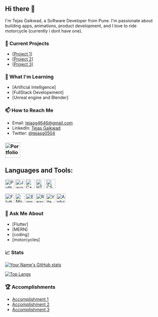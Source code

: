 ## Hi there 👋

I'm Tejas Gaikwad, a Software Developer from Pune. I'm passionate about building apps, animations, product development, and I love to ride motorcycle (currently i dont have one).

### 🔭 Current Projects

- [[Project 1](https://github.com/Tejas-gaikwad/dall-e_openAI_flutter_mobile_app)]
- [[Project 2](https://github.com/Tejas-gaikwad/Amazon-clone-using-nodejs-flutter)]
- [[Project 3](https://github.com/Tejas-gaikwad/insta_clone)]

### 🌱 What I'm Learning

- [Artificial Intelligence]
- [FullStack Developement]
- [Unreal engine and Blender]

### 📫 How to Reach Me

- Email: [tejasg4646@gmail.com](mailto:tejasg4646@gmail.com)
- LinkedIn: [Tejas Gaikwad](https://www.linkedin.com/in/tejas-gaikwad-216b3a19a/)
- Twitter: [@tejasg0504](https://twitter.com/tejasg0504)

### <a href="https://tejas-poortfolio.netlify.app/"><img src="" alt="Portfolio" width="50"></a>


## Languages and Tools:

<p>
  <img src="https://img.shields.io/badge/-Python-3776AB?style=flat-square&logo=python&logoColor=white" height="30" alt="Python"/>
  <img src="https://img.shields.io/badge/-Java-007396?style=flat-square&logo=java&logoColor=white" height="30" alt="Java"/>
  <img src="https://img.shields.io/badge/-C++-00599C?style=flat-square&logo=c%2B%2B&logoColor=white" height="30" alt="C++"/>
  <img src="https://img.shields.io/badge/-HTML5-E34F26?style=flat-square&logo=html5&logoColor=white" height="30" alt="HTML5"/>
  <img src="https://img.shields.io/badge/-CSS3-1572B6?style=flat-square&logo=css3&logoColor=white" height="30" alt="CSS3"/>
</p>
<p>
<img src="https://img.shields.io/badge/-Flutter-02569B?style=flat-square&logo=flutter&logoColor=white" height="30" alt="Flutter"/>
<img src="https://img.shields.io/badge/-MongoDB-47A248?style=flat-square&logo=mongodb&logoColor=white" height="30" alt="MongoDB"/>
<img src="https://img.shields.io/badge/-Express-000000?style=flat-square&logo=express&logoColor=white" height="30" alt="Express"/>
<img src="https://img.shields.io/badge/-React-61DAFB?style=flat-square&logo=react&logoColor=white" height="30" alt="React"/>
<img src="https://img.shields.io/badge/-Vite-646CFF?style=flat-square&logo=vite&logoColor=white" height="30" alt="Vite"/>
<img src="https://img.shields.io/badge/-Arduino-00979D?style=flat-square&logo=arduino&logoColor=white" height="30" alt="Arduino"/>
</p>


### 💬 Ask Me About

- [Flutter]
- [MERN]
- [coding]
- [motorcycles]

### 📈 Stats

[![Your Name's GitHub stats](https://github-readme-stats.vercel.app/api?username=Tejas-gaikwad&show_icons=true&theme=dark)](https://github.com/Tejas-gaikwad)

[![Top Langs](https://github-readme-stats.vercel.app/api/top-langs/?username=Tejas-gaikwad&layout=compact&theme=dark)](https://github.com/Tejas-gaikwad)


### 🏆 Accomplishments

- [Accomplishment 1](https://www.example.com/)
- [Accomplishment 2](https://www.example.com/)
- [Accomplishment 3](https://www.example.com/)

